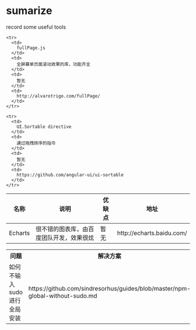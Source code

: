 # sumarize
record some useful tools
<table>
  <thead>
    <tr>
      <th>
        名称
      </th>
      <th>
        说明
      </th>
      <th>
        优缺点
      </th>
      <th>
        地址
      </th>
    </tr>
  </thead>
  <tbody>
    <tr>
      <td>
        Echarts
      </td>
      <td>
        很不错的图表库，由百度团队开发，效果很炫
      </td>
      <td>
        暂无
      </td>
      <td>
        http://echarts.baidu.com/
      </td>
    </tr>
    
    <tr>
      <td>
        fullPage.js
      </td>
      <td>
        全屏幕单页面滚动效果的库，功能齐全
      </td>
      <td>
        暂无
      </td>
      <td>
        http://alvarotrigo.com/fullPage/
      </td>
    </tr>
    
    <tr>
      <td>
        UI.Sortable directive
      </td>
      <td>
        通过拖拽排序的指令
      </td>
      <td>
        暂无
      </td>
      <td>
        https://github.com/angular-ui/ui-sortable
      </td>
    </tr>
  </tbody>
</table>
    
 
<table>
  <tbody>
    <tr>
      <th>
        问题
      </th>
      <th>
        解决方案
      </th>
    </tr>
    <tr>
      <td>
        如何不输入sudo进行全局安装
      </td>
      <td>
        https://github.com/sindresorhus/guides/blob/master/npm-global-without-sudo.md
      </td>
    </tr>
  </tbody>
</table>
